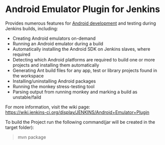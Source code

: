 # Android Emulator Plugin for Jenkins

Provides numerous features for [Android development](http://developer.android.com/) and testing during Jenkins builds, including:

* Creating Android emulators on-demand
* Running an Android emulator during a build
* Automatically installing the Android SDK on Jenkins slaves, where required
* Detecting which Android platforms are required to build one or more projects and installing them automatically
* Generating Ant build files for any app, test or library projects found in the workspace
* Installing/uninstalling Android packages
* Running the monkey stress-testing tool
* Parsing output from running monkey and marking a build as unstable/faild

For more information, visit the wiki page:  
<https://wiki.jenkins-ci.org/display/JENKINS/Android+Emulator+Plugin>


To build the Project run the following command(jar will be created in the target folder):
> mvn package

